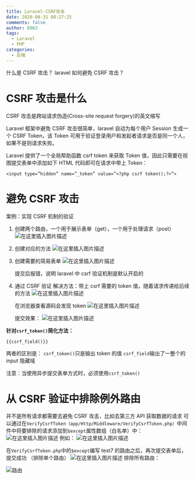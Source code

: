 ```yaml
---
title: Laravel-CSRF攻击
date: 2020-08-31 08:27:25
comments: false
author: 8963
tags:
  - Laravel
  - PHP
categories:
  - 后端
---
```


什么是 CSRF 攻击？
laravel 如何避免 CSRF 攻击？

<!-- more -->

# CSRF 攻击是什么

CSRF 攻击是跨站请求伪造(Cross-site request forgery)的英文缩写

Laravel 框架中避免 CSRF 攻击很简单，laravel 自动为每个用户 Session 生成一个 CSRF Token，该 Token 可用于验证登录用户和发起者请求是否是同一个人，如果不是则请求失败。

Laravel 提供了一个全局帮助函数 csrf token 来获取 Token 值，因此只需要在视图提交表单中添加如下 HTML 代码即可在请求中带上 Token：

```
<input type=”hidden” name=”_token” value=”<?php csrf token();?>”>
```

# 避免 CSRF 攻击

案例：实现 CSRF 机制的验证

1. 创建两个路由，一个用于展示表单（get），一个用于处理请求（post）
   ![在这里插入图片描述](https://cdn.jsdelivr.net/gh/K8963/cloudimg@master/blog/20200831082152417.png)

2. 创建对应的方法
   ![在这里插入图片描述](https://cdn.jsdelivr.net/gh/K8963/cloudimg@master/blog/20200831082200671.png)

3. 创建需要的简易表单
   ![在这里插入图片描述](https://cdn.jsdelivr.net/gh/K8963/cloudimg@master/blog/20200831082209929.png)

   提交后报错，说明 laravel 中 csrf 验证机制是默认开启的

4. 通过 CSRF 验证
   解决方法：带上 csrf 需要的 token 值，随着请求传递给后续的方法
   ![在这里插入图片描述](https://cdn.jsdelivr.net/gh/K8963/cloudimg@master/blog/20200831082218308.png)

   在浏览器查看源码会发现 token
   ![在这里插入图片描述](https://cdn.jsdelivr.net/gh/K8963/cloudimg@master/blog/20200831082226615.png)

   提交效果：
   ![在这里插入图片描述](https://cdn.jsdelivr.net/gh/K8963/cloudimg@master/blog/20200831082234550.png)

**针对`csrf_token()`简化方法：**

```
{{csrf_field()}}
```

两者的区别是：
`csrf_token()`只是输出 token 的值
`csrf_field`输出了一整个的 input 隐藏域

注意：当使用异步提交表单方式时，必须使用`csrf_token()`

# 从 CSRF 验证中排除例外路由

并不是所有请求都需要去避免 CSRF 攻击，比如去第三方 API 获取数据的请求
可以通过在`VerifyCsrfToken（app/Http/Middleware/VerifyCsrfToken.php）`中间件中将要排除的请求添加到`$except`属性数组（白名单）中：
![在这里插入图片描述](https://cdn.jsdelivr.net/gh/K8963/cloudimg@master/blog/20200831082243418.png)
例如：
![在这里插入图片描述](https://cdn.jsdelivr.net/gh/K8963/cloudimg@master/blog/20200831082259878.png)

在`VerifyCsrfToken.php`中的`$except`编写 test7 的路由之后，再次提交表单后，提交成功
（排除单个路由）
![在这里插入图片描述](https://cdn.jsdelivr.net/gh/K8963/cloudimg@master/blog/20200831082307980.png)
排除所有路由：

![路由](https://cdn.jsdelivr.net/gh/K8963/cloudimg@master/blog/20200831082314134.png)
